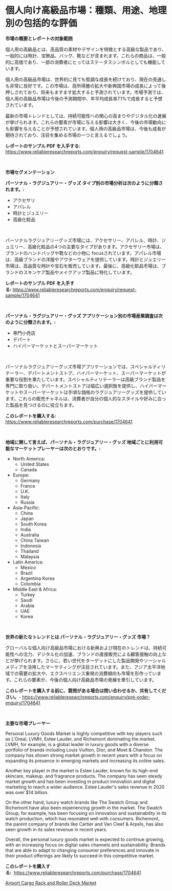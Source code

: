 <p><h1>個人向け高級品市場：種類、用途、地理別の包括的な評価</h1></p><p><strong>市場の概要とレポートの対象範囲</strong></p>
<p><p>個人用の高級品とは、高品質の素材やデザインを特徴とする高級な製品であり、一般的には時計、宝飾品、バッグ、靴などが含まれます。これらの商品は、一般的に高価であり、一部の消費者にとってはステータスシンボルとしても機能しています。</p><p>個人用の高級品市場は、世界的に見ても堅調な成長を続けており、現在の見通しも非常に良好です。この市場は、高所得層の拡大や新興国市場の成長によって後押しされており、将来もますます拡大すると予測されています。市場予測では、個人用の高級品市場は今後の予測期間中、年平均成長率7.1%で成長すると予想されています。</p><p>最新の市場トレンドとしては、持続可能性への関心の高まりやデジタル化の進展が挙げられます。これらの要素が市場に与える影響は大きく、今後の市場動向にも影響を与えることが予想されています。個人用の高級品市場は、今後も成長が期待されており、注目を集める市場の一つと言えるでしょう。</p></p>
<p><strong>レポートのサンプル PDF を入手する:</strong> <a href="https://www.reliableresearchreports.com/enquiry/request-sample/1704641">https://www.reliableresearchreports.com/enquiry/request-sample/1704641</a></p>
<p>&nbsp;</p>
<p><strong>市場セグメンテーション</strong></p>
<p><strong>パーソナル・ラグジュアリー・グッズ タイプ別の市場分析は次のように分類されます。:</strong></p>
<p><ul><li>アクセサリ</li><li>アパレル</li><li>時計とジュエリー</li><li>高級化粧品</li></ul></p>
<p>&nbsp;</p>
<p><p>パーソナルラグジュアリーグッズ市場には、アクセサリー、アパレル、時計、ジュエリー、高級化粧品の4つの主要なタイプがあります。アクセサリー市場は、ブランドのハンドバッグや靴などの小物に focusされています。アパレル市場は、高級ブランドの洋服やアウターウェアを提供しています。時計とジュエリー市場は、高品質な時計や宝石を販売しています。最後に、高級化粧品市場は、ブランドのスキンケア製品やメイクアップ製品に特化しています。</p></p>
<p><strong>レポートのサンプル PDF を入手する:</strong>&nbsp;<a href="https://www.reliableresearchreports.com/enquiry/request-sample/1704641">https://www.reliableresearchreports.com/enquiry/request-sample/1704641</a></p>
<p>&nbsp;</p>
<p><strong> パーソナル・ラグジュアリー・グッズ アプリケーション別の市場産業調査は次のように分類されます。:</strong></p>
<p><ul><li>専門小売店</li><li>デパート</li><li>ハイパーマーケットとスーパーマーケット</li></ul></p>
<p>&nbsp;</p>
<p><p>パーソナルラグジュアリーグッズ市場アプリケーションでは、スペシャルティリテーラー、デパートメントストア、ハイパーマーケット、スーパーマーケットが重要な役割を果たしています。スペシャルティリテーラーは高級ブランド製品を専門に取り扱い、デパートメントストアは幅広い選択肢を提供し、ハイパーマーケットやスーパーマーケットは手頃な価格のラグジュアリーグッズを提供しています。これらの販売チャネルは、消費者が自分の個人的なスタイルや好みに合った製品を見つけるのに役立ちます。</p></p>
<p><strong>このレポートを購入する:</strong>&nbsp; <a href="https://www.reliableresearchreports.com/purchase/1704641">https://www.reliableresearchreports.com/purchase/1704641</a></p>
<p>&nbsp;</p>
<p><strong>地域に関して言えば、パーソナル・ラグジュアリー・グッズ 地域ごとに利用可能なマーケットプレーヤーは次のとおりです。:</strong></p>
<p><ul>
    <li>
        North America:
        <ul>
            <li>United States</li>
            <li>Canada</li>
        </ul>
    </li>
    <li>
        Europe:
        <ul>
            <li>Germany</li>
            <li>France</li>
            <li>U.K.</li>
            <li>Italy</li>
            <li>Russia</li>
        </ul>
    </li>
    <li>
        Asia-Pacific:
        <ul>
            <li>China</li>
            <li>Japan</li>
            <li>South Korea</li>
            <li>India</li>
            <li>Australia</li>
            <li>China Taiwan</li>
            <li>Indonesia</li>
            <li>Thailand</li>
            <li>Malaysia</li>
        </ul>
    </li>
    <li>
        Latin America:
        <ul>
            <li>Mexico</li>
            <li>Brazil</li>
            <li>Argentina Korea</li>
            <li>Colombia</li>
        </ul>
    </li>
    <li>
        Middle East & Africa:
        <ul>
            <li>Turkey</li>
            <li>Saudi</li>
            <li>Arabia</li>
            <li>UAE</li>
            <li>Korea</li>
        </ul>
    </li>
    </ul></p>
<p>&nbsp;</p>
<p><strong>世界の新たなトレンドとは パーソナル・ラグジュアリー・グッズ 市場？</strong></p>
<p><p>グローバルな個人向け高級品市場における新興および現在のトレンドは、持続可能性への注力、デジタル化の加速、ブランドの直接販売による顧客接触の向上などが挙げられます。さらに、若い世代をターゲットにした製品開発やソーシャルメディアを活用したマーケティングが注目されています。また、アジア太平洋地域での需要の拡大や、エクスペリエンス重視の消費傾向も市場を形作っています。これらの要素が、今後の個人向け高級品市場の発展を牽引しています。</p></p>
<p><strong>このレポートを購入する前に、質問がある場合は問い合わせるか、共有してください。</strong>- <a href="https://www.reliableresearchreports.com/enquiry/pre-order-enquiry/1704641">https://www.reliableresearchreports.com/enquiry/pre-order-enquiry/1704641</a></p>
<p>&nbsp;</p>
<p><strong>主要な市場プレーヤー</strong></p>
<p><p>Personal Luxury Goods Market is highly competitive with key players such as L'Oreal, LVMH, Estee Lauder, and Richemont dominating the market. LVMH, for example, is a global leader in luxury goods with a diverse portfolio of brands including Louis Vuitton, Dior, and Moet & Chandon. The company has shown strong market growth in recent years with a focus on expanding its presence in emerging markets and increasing its online sales.</p><p>Another key player in the market is Estee Lauder, known for its high-end skincare, makeup, and fragrance products. The company has seen steady market growth and has been investing in product innovation and digital marketing to reach a wider audience. Estee Lauder's sales revenue in 2020 was over $14 billion.</p><p>On the other hand, luxury watch brands like The Swatch Group and Richemont have also been experiencing growth in the market. The Swatch Group, for example, has been focusing on innovation and sustainability in its watch production, which has resonated well with consumers. Richemont, the parent company of brands like Cartier and Van Cleef & Arpels, has also seen growth in its sales revenue in recent years.</p><p>Overall, the personal luxury goods market is expected to continue growing, with an increasing focus on digital sales channels and sustainability. Brands that are able to adapt to changing consumer preferences and innovate in their product offerings are likely to succeed in this competitive market.</p></p>
<p><strong>このレポートを購入する:</strong>&nbsp;&nbsp;<a href="https://www.reliableresearchreports.com/purchase/1704641">https://www.reliableresearchreports.com/purchase/1704641</a></p>
<p><p><a href="https://circular-yam-9b9.notion.site/Airport-Cargo-Rack-and-Roller-Deck-Market-Size-Share-Trends-Analysis-Report-By-Application-Regio-7ebd2096d28a4e9f827f48152d88955c">Airport Cargo Rack and Roller Deck Market</a></p></p>